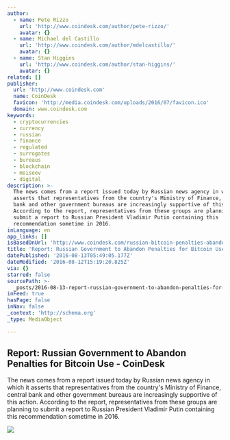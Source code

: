 ```yaml
---
author:
  - name: Pete Rizzo
    url: 'http://www.coindesk.com/author/pete-rizzo/'
    avatar: {}
  - name: Michael del Castillo
    url: 'http://www.coindesk.com/author/mdelcastillo/'
    avatar: {}
  - name: Stan Higgins
    url: 'http://www.coindesk.com/author/stan-higgins/'
    avatar: {}
related: []
publisher:
  url: 'http://www.coindesk.com'
  name: CoinDesk
  favicon: 'http://media.coindesk.com/uploads/2016/07/favicon.ico'
  domain: www.coindesk.com
keywords:
  - cryptocurrencies
  - currency
  - russian
  - finance
  - regulated
  - surrogates
  - bureaus
  - blockchain
  - moiseev
  - digital
description: >-
  The news comes from a report issued today by Russian news agency in which it
  asserts that representatives from the country's Ministry of Finance, central
  bank and other government bureaus are increasingly supportive of this action.
  According to the report, representatives from these groups are planning to
  submit a report to Russian President Vladimir Putin containing this
  recommendation sometime in 2016.
inLanguage: en
app_links: []
isBasedOnUrl: 'http://www.coindesk.com/russian-bitcoin-penalties-abandon-report/'
title: 'Report: Russian Government to Abandon Penalties for Bitcoin Use - CoinDesk'
datePublished: '2016-08-13T05:49:05.177Z'
dateModified: '2016-08-12T15:19:20.825Z'
via: {}
starred: false
sourcePath: >-
  _posts/2016-08-13-report-russian-government-to-abandon-penalties-for-bitcoin.md
inFeed: true
hasPage: false
inNav: false
_context: 'http://schema.org'
_type: MediaObject

---
```

<article style=""><h1>Report: Russian Government to Abandon Penalties for Bitcoin Use - CoinDesk</h1><p>The news comes from a report issued today by Russian news agency in which it asserts that representatives from the country's Ministry of Finance, central bank and other government bureaus are increasingly supportive of this action. According to the report, representatives from these groups are planning to submit a report to Russian President Vladimir Putin containing this recommendation sometime in 2016.</p><img src="https://media.coindesk.com/uploads/2016/08/ball-paper-e1471014175603.jpg" /></article>